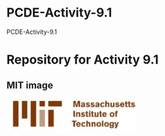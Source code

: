# PCDE-Activity-9.1
PCDE-Activity-9.1
# Repository for Activity 9.1

## MIT image
<img src = "image.png" width="300"/>
